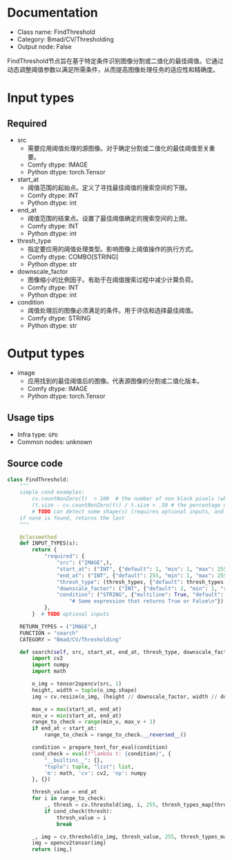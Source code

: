 
# Documentation
- Class name: FindThreshold
- Category: Bmad/CV/Thresholding
- Output node: False

FindThreshold节点旨在基于特定条件识别图像分割或二值化的最佳阈值。它通过动态调整阈值参数以满足所需条件，从而提高图像处理任务的适应性和精确度。

# Input types
## Required
- src
    - 需要应用阈值处理的源图像。对于确定分割或二值化的最佳阈值至关重要。
    - Comfy dtype: IMAGE
    - Python dtype: torch.Tensor
- start_at
    - 阈值范围的起始点。定义了寻找最佳阈值的搜索空间的下限。
    - Comfy dtype: INT
    - Python dtype: int
- end_at
    - 阈值范围的结束点。设置了最佳阈值确定的搜索空间的上限。
    - Comfy dtype: INT
    - Python dtype: int
- thresh_type
    - 指定要应用的阈值处理类型。影响图像上阈值操作的执行方式。
    - Comfy dtype: COMBO[STRING]
    - Python dtype: str
- downscale_factor
    - 图像缩小的比例因子。有助于在阈值搜索过程中减少计算负荷。
    - Comfy dtype: INT
    - Python dtype: int
- condition
    - 阈值处理后的图像必须满足的条件。用于评估和选择最佳阈值。
    - Comfy dtype: STRING
    - Python dtype: str

# Output types
- image
    - 应用找到的最佳阈值后的图像。代表源图像的分割或二值化版本。
    - Comfy dtype: IMAGE
    - Python dtype: torch.Tensor


## Usage tips
- Infra type: `GPU`
- Common nodes: unknown


## Source code
```python
class FindThreshold:
    """
    simple cond examples:
        cv.countNonZero(t)  > 100  # the number of non black pixels (white when using binary thresh type)
        (t.size - cv.countNonZero(t)) / t.size > .50 # the percentage of black pixels is higher than 50%
        # TODO can detect some shape(s) (requires optional inputs, and for current output maybe not that useful
    if none is found, returns the last
    """

    @classmethod
    def INPUT_TYPES(s):
        return {
            "required": {
                "src": ("IMAGE",),
                "start_at": ("INT", {"default": 1, "min": 1, "max": 255, "step": 1}),
                "end_at": ("INT", {"default": 255, "min": 1, "max": 255, "step": 1}),
                "thresh_type": (thresh_types, {"default": thresh_types[0]}),
                "downscale_factor": ("INT", {"default": 2, "min": 1, "step": 1}),
                "condition": ("STRING", {"multiline": True, "default":
                    "# Some expression that returns True or False\n"}),
            },
        }  # TODO optional inputs

    RETURN_TYPES = ("IMAGE",)
    FUNCTION = "search"
    CATEGORY = "Bmad/CV/Thresholding"

    def search(self, src, start_at, end_at, thresh_type, downscale_factor, condition):
        import cv2
        import numpy
        import math

        o_img = tensor2opencv(src, 1)
        height, width = tuple(o_img.shape)
        img = cv.resize(o_img, (height // downscale_factor, width // downscale_factor), interpolation=cv.INTER_AREA)

        max_v = max(start_at, end_at)
        min_v = min(start_at, end_at)
        range_to_check = range(min_v, max_v + 1)
        if end_at < start_at:
            range_to_check = range_to_check.__reversed__()

        condition = prepare_text_for_eval(condition)
        cond_check = eval(f"lambda t: {condition}", {
            "__builtins__": {},
            "tuple": tuple, "list": list,
            'm': math, 'cv': cv2, 'np': numpy
        }, {})

        thresh_value = end_at
        for i in range_to_check:
            _, thresh = cv.threshold(img, i, 255, thresh_types_map[thresh_type])
            if cond_check(thresh):
                thresh_value = i
                break

        _, img = cv.threshold(o_img, thresh_value, 255, thresh_types_map[thresh_type])
        img = opencv2tensor(img)
        return (img,)

```
